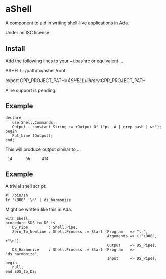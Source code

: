 # aShell

A component to aid in writing shell-like applications in Ada.

Under an ISC license.

## Install
Add the following lines to your ~/.bashrc or equivalent ...

ASHELL=/path/to/ashell/root

export GPR_PROJECT_PATH=$ASHELL/library:$GPR_PROJECT_PATH


Alire support is pending.


## Example

    declare
       use Shell.Commands;
       Output : constant String := +Output_Of ("ps -A | grep bash | wc");
    begin
       Put_Line (Output);
    end;

This will produce output similar to ...

     14      56     434
     
## Example

A trivial shell script:

    #! /bin/sh
    tr '\000' '\n' | ds_harmonize

Might be written like this in Ada:

    with Shell;
    procedure SDS_to_DS is
       DS_Pipe         : Shell.Pipe;
       Zero_To_Newline : Shell.Process := Start (Program   => "tr",
                                                 Arguments => (+"\000", +"\n"),
                                                 Output    => DS_Pipe);
       DS_Harmonize    : Shell.Process := Start (Program   => "ds_harmonize",
                                                 Input     => DS_Pipe);
    begin
       null;
    end SDS_to_DS;
